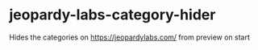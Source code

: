 # jeopardy-labs-category-hider
 Hides the categories on https://jeopardylabs.com/ from preview on start
